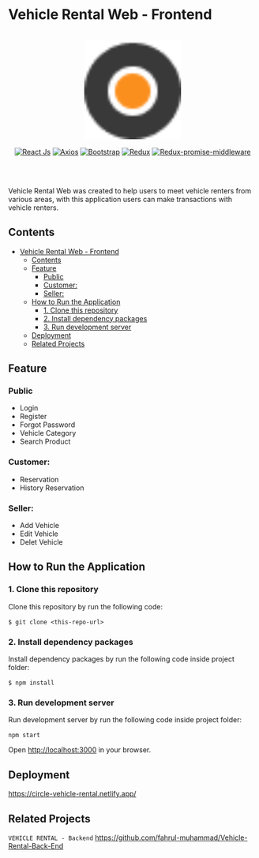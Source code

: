 # Vehicle Rental Web - Frontend

<br/>

<div align="center">
	<img height="200" src="/src/img/logo-min.png" alt="LOGO">
    
<br/>

[![React Js](https://img.shields.io/npm/v/react?label=react)](https://www.npmjs.com/package/react)
[![Axios](https://img.shields.io/npm/v/axios?label=axios)](https://www.npmjs.com/package/axios)
[![Bootstrap](https://img.shields.io/npm/v/bootstrap?label=bootstrap)](https://www.npmjs.com/package/bootstrap)
[![Redux](https://img.shields.io/npm/v/redux?label=redux)](https://www.npmjs.com/package/redux)
[![Redux-promise-middleware](https://img.shields.io/npm/v/redux-promise-middleware?label=redux-promise-middleware)](https://www.npmjs.com/package/redux-promise-middleware)

<br/>

</div>

<br/>

Vehicle Rental Web was created to help users to meet vehicle renters from various areas, with this application users can make transactions with vehicle renters.

## Contents

- [Vehicle Rental Web - Frontend](#vehicle-rental-web---frontend)
  - [Contents](#contents)
  - [Feature](#feature)
    - [Public](#public)
    - [Customer:](#customer)
    - [Seller:](#seller)
  - [How to Run the Application](#how-to-run-the-application)
    - [1. Clone this repository](#1-clone-this-repository)
    - [2. Install dependency packages](#2-install-dependency-packages)
    - [3. Run development server](#3-run-development-server)
  - [Deployment](#deployment)
  - [Related Projects](#related-projects)

## Feature

### Public

- Login
- Register
- Forgot Password
- Vehicle Category
- Search Product

### Customer:

- Reservation
- History Reservation

### Seller:

- Add Vehicle
- Edit Vehicle
- Delet Vehicle

## How to Run the Application

### 1. Clone this repository

Clone this repository by run the following code:

```
$ git clone <this-repo-url>
```

### 2. Install dependency packages

Install dependency packages by run the following code inside project folder:

```
$ npm install
```

### 3. Run development server

Run development server by run the following code inside project folder:

```
npm start
```

Open [http://localhost:3000](http://localhost:3000) in your browser.

## Deployment

<https://circle-vehicle-rental.netlify.app/>

## Related Projects

`VEHICLE RENTAL - Backend` <https://github.com/fahrul-muhammad/Vehicle-Rental-Back-End>
